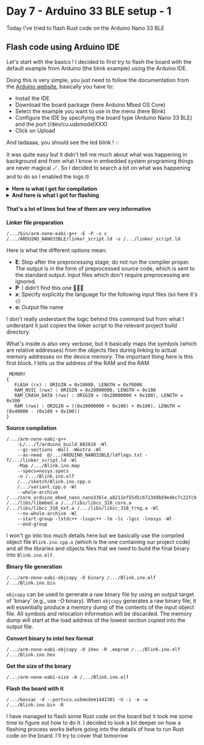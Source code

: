 # Day 7 - Arduino 33 BLE setup - 1

Today I've tried to flash Rust code on the Arduino Nano 33 BLE



## Flash code using Arduino IDE

Let's start with the basics ! I decided to first try to flash the board with the default example from Arduino (the blink example) using the Arduino IDE.

Doing this is very simple, you just need to follow the documentation from the [Arduino website](https://www.arduino.cc/en/Guide/NANO33BLESense), basically you have to:

- Install the IDE
- Download the board package (here Arduino Mbed OS Core)
- Select the example you want to use in the menu (here Blink)
- Configure the IDE by specifying the board type (Arduino Nano 33 BLE) and the port (/dev/cu.usbmodelXXX)
- Click on Upload 

And tadaaaa, you should see the led blink ! 💡



It was quite easy but it didn't tell me much about what was happening in background and from what I know in embedded system programing things are never magical 🪄. So I decided to search a bit on what was happening and to do so I enabled the logs 🤓

<details>
<summary><b>Here is what I got for compilation</b></summary>



```
/private/var/folders/wj/44g0x4sx2gqfwlndqmf0df700000gn/T/AppTranslocation/FD901E4C-4F00-4F7F-84B7-841F5F8B55FF/d/Arduino.app/Contents/Java/arduino-builder -dump-prefs -logger=machine -hardware /private/var/folders/wj/44g0x4sx2gqfwlndqmf0df700000gn/T/AppTranslocation/FD901E4C-4F00-4F7F-84B7-841F5F8B55FF/d/Arduino.app/Contents/Java/hardware -hardware /Users/sinitame/Library/Arduino15/packages -tools /private/var/folders/wj/44g0x4sx2gqfwlndqmf0df700000gn/T/AppTranslocation/FD901E4C-4F00-4F7F-84B7-841F5F8B55FF/d/Arduino.app/Contents/Java/tools-builder -tools /private/var/folders/wj/44g0x4sx2gqfwlndqmf0df700000gn/T/AppTranslocation/FD901E4C-4F00-4F7F-84B7-841F5F8B55FF/d/Arduino.app/Contents/Java/hardware/tools/avr -tools /Users/sinitame/Library/Arduino15/packages -built-in-libraries /private/var/folders/wj/44g0x4sx2gqfwlndqmf0df700000gn/T/AppTranslocation/FD901E4C-4F00-4F7F-84B7-841F5F8B55FF/d/Arduino.app/Contents/Java/libraries -libraries /Users/sinitame/Documents/Arduino/libraries -fqbn=arduino:mbed_nano:nano33ble -vid-pid=2341_805A -ide-version=10819 -build-path /var/folders/wj/44g0x4sx2gqfwlndqmf0df700000gn/T/arduino_build_882018 -warnings=all -build-cache /var/folders/wj/44g0x4sx2gqfwlndqmf0df700000gn/T/arduino_cache_236445 -prefs=build.warn_data_percentage=75 -prefs=runtime.tools.dfu-util.path=/Users/sinitame/Library/Arduino15/packages/arduino/tools/dfu-util/0.10.0-arduino1 -prefs=runtime.tools.dfu-util-0.10.0-arduino1.path=/Users/sinitame/Library/Arduino15/packages/arduino/tools/dfu-util/0.10.0-arduino1 -prefs=runtime.tools.arm-none-eabi-gcc.path=/Users/sinitame/Library/Arduino15/packages/arduino/tools/arm-none-eabi-gcc/7-2017q4 -prefs=runtime.tools.arm-none-eabi-gcc-7-2017q4.path=/Users/sinitame/Library/Arduino15/packages/arduino/tools/arm-none-eabi-gcc/7-2017q4 -prefs=runtime.tools.openocd.path=/Users/sinitame/Library/Arduino15/packages/arduino/tools/openocd/0.11.0-arduino2 -prefs=runtime.tools.openocd-0.11.0-arduino2.path=/Users/sinitame/Library/Arduino15/packages/arduino/tools/openocd/0.11.0-arduino2 -prefs=runtime.tools.bossac.path=/Users/sinitame/Library/Arduino15/packages/arduino/tools/bossac/1.9.1-arduino2 -prefs=runtime.tools.bossac-1.9.1-arduino2.path=/Users/sinitame/Library/Arduino15/packages/arduino/tools/bossac/1.9.1-arduino2 -prefs=runtime.tools.imgtool.path=/Users/sinitame/Library/Arduino15/packages/arduino/tools/imgtool/1.8.0-arduino -prefs=runtime.tools.imgtool-1.8.0-arduino.path=/Users/sinitame/Library/Arduino15/packages/arduino/tools/imgtool/1.8.0-arduino -prefs=runtime.tools.rp2040tools.path=/Users/sinitame/Library/Arduino15/packages/arduino/tools/rp2040tools/1.0.2 -prefs=runtime.tools.rp2040tools-1.0.2.path=/Users/sinitame/Library/Arduino15/packages/arduino/tools/rp2040tools/1.0.2 -verbose /private/var/folders/wj/44g0x4sx2gqfwlndqmf0df700000gn/T/AppTranslocation/FD901E4C-4F00-4F7F-84B7-841F5F8B55FF/d/Arduino.app/Contents/Java/examples/01.Basics/Blink/Blink.ino
/private/var/folders/wj/44g0x4sx2gqfwlndqmf0df700000gn/T/AppTranslocation/FD901E4C-4F00-4F7F-84B7-841F5F8B55FF/d/Arduino.app/Contents/Java/arduino-builder -compile -logger=machine -hardware /private/var/folders/wj/44g0x4sx2gqfwlndqmf0df700000gn/T/AppTranslocation/FD901E4C-4F00-4F7F-84B7-841F5F8B55FF/d/Arduino.app/Contents/Java/hardware -hardware /Users/sinitame/Library/Arduino15/packages -tools /private/var/folders/wj/44g0x4sx2gqfwlndqmf0df700000gn/T/AppTranslocation/FD901E4C-4F00-4F7F-84B7-841F5F8B55FF/d/Arduino.app/Contents/Java/tools-builder -tools /private/var/folders/wj/44g0x4sx2gqfwlndqmf0df700000gn/T/AppTranslocation/FD901E4C-4F00-4F7F-84B7-841F5F8B55FF/d/Arduino.app/Contents/Java/hardware/tools/avr -tools /Users/sinitame/Library/Arduino15/packages -built-in-libraries /private/var/folders/wj/44g0x4sx2gqfwlndqmf0df700000gn/T/AppTranslocation/FD901E4C-4F00-4F7F-84B7-841F5F8B55FF/d/Arduino.app/Contents/Java/libraries -libraries /Users/sinitame/Documents/Arduino/libraries -fqbn=arduino:mbed_nano:nano33ble -vid-pid=2341_805A -ide-version=10819 -build-path /var/folders/wj/44g0x4sx2gqfwlndqmf0df700000gn/T/arduino_build_882018 -warnings=all -build-cache /var/folders/wj/44g0x4sx2gqfwlndqmf0df700000gn/T/arduino_cache_236445 -prefs=build.warn_data_percentage=75 -prefs=runtime.tools.dfu-util.path=/Users/sinitame/Library/Arduino15/packages/arduino/tools/dfu-util/0.10.0-arduino1 -prefs=runtime.tools.dfu-util-0.10.0-arduino1.path=/Users/sinitame/Library/Arduino15/packages/arduino/tools/dfu-util/0.10.0-arduino1 -prefs=runtime.tools.arm-none-eabi-gcc.path=/Users/sinitame/Library/Arduino15/packages/arduino/tools/arm-none-eabi-gcc/7-2017q4 -prefs=runtime.tools.arm-none-eabi-gcc-7-2017q4.path=/Users/sinitame/Library/Arduino15/packages/arduino/tools/arm-none-eabi-gcc/7-2017q4 -prefs=runtime.tools.openocd.path=/Users/sinitame/Library/Arduino15/packages/arduino/tools/openocd/0.11.0-arduino2 -prefs=runtime.tools.openocd-0.11.0-arduino2.path=/Users/sinitame/Library/Arduino15/packages/arduino/tools/openocd/0.11.0-arduino2 -prefs=runtime.tools.bossac.path=/Users/sinitame/Library/Arduino15/packages/arduino/tools/bossac/1.9.1-arduino2 -prefs=runtime.tools.bossac-1.9.1-arduino2.path=/Users/sinitame/Library/Arduino15/packages/arduino/tools/bossac/1.9.1-arduino2 -prefs=runtime.tools.imgtool.path=/Users/sinitame/Library/Arduino15/packages/arduino/tools/imgtool/1.8.0-arduino -prefs=runtime.tools.imgtool-1.8.0-arduino.path=/Users/sinitame/Library/Arduino15/packages/arduino/tools/imgtool/1.8.0-arduino -prefs=runtime.tools.rp2040tools.path=/Users/sinitame/Library/Arduino15/packages/arduino/tools/rp2040tools/1.0.2 -prefs=runtime.tools.rp2040tools-1.0.2.path=/Users/sinitame/Library/Arduino15/packages/arduino/tools/rp2040tools/1.0.2 -verbose /private/var/folders/wj/44g0x4sx2gqfwlndqmf0df700000gn/T/AppTranslocation/FD901E4C-4F00-4F7F-84B7-841F5F8B55FF/d/Arduino.app/Contents/Java/examples/01.Basics/Blink/Blink.ino
Using board 'nano33ble' from platform in folder: /Users/sinitame/Library/Arduino15/packages/arduino/hardware/mbed_nano/3.0.1
Using core 'arduino' from platform in folder: /Users/sinitame/Library/Arduino15/packages/arduino/hardware/mbed_nano/3.0.1
Detecting libraries used...
/Users/sinitame/Library/Arduino15/packages/arduino/tools/arm-none-eabi-gcc/7-2017q4/bin/arm-none-eabi-g++ -c -w -g3 -nostdlib @/Users/sinitame/Library/Arduino15/packages/arduino/hardware/mbed_nano/3.0.1/variants/ARDUINO_NANO33BLE/defines.txt @/Users/sinitame/Library/Arduino15/packages/arduino/hardware/mbed_nano/3.0.1/variants/ARDUINO_NANO33BLE/cxxflags.txt -DARDUINO_ARCH_NRF52840 -mcpu=cortex-m4 -mfloat-abi=softfp -mfpu=fpv4-sp-d16 -w -x c++ -E -CC -DARDUINO=10819 -DARDUINO_ARDUINO_NANO33BLE -DARDUINO_ARCH_MBED_NANO -DARDUINO_ARCH_MBED -DARDUINO_LIBRARY_DISCOVERY_PHASE=1 -I/Users/sinitame/Library/Arduino15/packages/arduino/hardware/mbed_nano/3.0.1/cores/arduino -I/Users/sinitame/Library/Arduino15/packages/arduino/hardware/mbed_nano/3.0.1/variants/ARDUINO_NANO33BLE -I/Users/sinitame/Library/Arduino15/packages/arduino/hardware/mbed_nano/3.0.1/cores/arduino/api/deprecated -I/Users/sinitame/Library/Arduino15/packages/arduino/hardware/mbed_nano/3.0.1/cores/arduino/api/deprecated-avr-comp -iprefix/Users/sinitame/Library/Arduino15/packages/arduino/hardware/mbed_nano/3.0.1/cores/arduino @/Users/sinitame/Library/Arduino15/packages/arduino/hardware/mbed_nano/3.0.1/variants/ARDUINO_NANO33BLE/includes.txt /var/folders/wj/44g0x4sx2gqfwlndqmf0df700000gn/T/arduino_build_882018/sketch/Blink.ino.cpp -o /dev/null
Generating function prototypes...
/Users/sinitame/Library/Arduino15/packages/arduino/tools/arm-none-eabi-gcc/7-2017q4/bin/arm-none-eabi-g++ -c -w -g3 -nostdlib @/Users/sinitame/Library/Arduino15/packages/arduino/hardware/mbed_nano/3.0.1/variants/ARDUINO_NANO33BLE/defines.txt @/Users/sinitame/Library/Arduino15/packages/arduino/hardware/mbed_nano/3.0.1/variants/ARDUINO_NANO33BLE/cxxflags.txt -DARDUINO_ARCH_NRF52840 -mcpu=cortex-m4 -mfloat-abi=softfp -mfpu=fpv4-sp-d16 -w -x c++ -E -CC -DARDUINO=10819 -DARDUINO_ARDUINO_NANO33BLE -DARDUINO_ARCH_MBED_NANO -DARDUINO_ARCH_MBED -DARDUINO_LIBRARY_DISCOVERY_PHASE=1 -I/Users/sinitame/Library/Arduino15/packages/arduino/hardware/mbed_nano/3.0.1/cores/arduino -I/Users/sinitame/Library/Arduino15/packages/arduino/hardware/mbed_nano/3.0.1/variants/ARDUINO_NANO33BLE -I/Users/sinitame/Library/Arduino15/packages/arduino/hardware/mbed_nano/3.0.1/cores/arduino/api/deprecated -I/Users/sinitame/Library/Arduino15/packages/arduino/hardware/mbed_nano/3.0.1/cores/arduino/api/deprecated-avr-comp -iprefix/Users/sinitame/Library/Arduino15/packages/arduino/hardware/mbed_nano/3.0.1/cores/arduino @/Users/sinitame/Library/Arduino15/packages/arduino/hardware/mbed_nano/3.0.1/variants/ARDUINO_NANO33BLE/includes.txt /var/folders/wj/44g0x4sx2gqfwlndqmf0df700000gn/T/arduino_build_882018/sketch/Blink.ino.cpp -o /var/folders/wj/44g0x4sx2gqfwlndqmf0df700000gn/T/arduino_build_882018/preproc/ctags_target_for_gcc_minus_e.cpp
/private/var/folders/wj/44g0x4sx2gqfwlndqmf0df700000gn/T/AppTranslocation/FD901E4C-4F00-4F7F-84B7-841F5F8B55FF/d/Arduino.app/Contents/Java/tools-builder/ctags/5.8-arduino11/ctags -u --language-force=c++ -f - --c++-kinds=svpf --fields=KSTtzns --line-directives /var/folders/wj/44g0x4sx2gqfwlndqmf0df700000gn/T/arduino_build_882018/preproc/ctags_target_for_gcc_minus_e.cpp
Compilation du croquis...
/Users/sinitame/Library/Arduino15/packages/arduino/tools/arm-none-eabi-gcc/7-2017q4/bin/arm-none-eabi-g++ -c -Wall -Wextra -g3 -nostdlib @/Users/sinitame/Library/Arduino15/packages/arduino/hardware/mbed_nano/3.0.1/variants/ARDUINO_NANO33BLE/defines.txt @/Users/sinitame/Library/Arduino15/packages/arduino/hardware/mbed_nano/3.0.1/variants/ARDUINO_NANO33BLE/cxxflags.txt -DARDUINO_ARCH_NRF52840 -MMD -mcpu=cortex-m4 -mfloat-abi=softfp -mfpu=fpv4-sp-d16 -DARDUINO=10819 -DARDUINO_ARDUINO_NANO33BLE -DARDUINO_ARCH_MBED_NANO -DARDUINO_ARCH_MBED -DARDUINO_LIBRARY_DISCOVERY_PHASE=0 -I/Users/sinitame/Library/Arduino15/packages/arduino/hardware/mbed_nano/3.0.1/cores/arduino -I/Users/sinitame/Library/Arduino15/packages/arduino/hardware/mbed_nano/3.0.1/variants/ARDUINO_NANO33BLE -I/Users/sinitame/Library/Arduino15/packages/arduino/hardware/mbed_nano/3.0.1/cores/arduino/api/deprecated -I/Users/sinitame/Library/Arduino15/packages/arduino/hardware/mbed_nano/3.0.1/cores/arduino/api/deprecated-avr-comp -iprefix/Users/sinitame/Library/Arduino15/packages/arduino/hardware/mbed_nano/3.0.1/cores/arduino @/Users/sinitame/Library/Arduino15/packages/arduino/hardware/mbed_nano/3.0.1/variants/ARDUINO_NANO33BLE/includes.txt /var/folders/wj/44g0x4sx2gqfwlndqmf0df700000gn/T/arduino_build_882018/sketch/Blink.ino.cpp -o /var/folders/wj/44g0x4sx2gqfwlndqmf0df700000gn/T/arduino_build_882018/sketch/Blink.ino.cpp.o
Compiling libraries...
Compiling core...
Utilisation du fichier déjà compilé : /var/folders/wj/44g0x4sx2gqfwlndqmf0df700000gn/T/arduino_build_882018/core/variant.cpp.o
Using precompiled core: /var/folders/wj/44g0x4sx2gqfwlndqmf0df700000gn/T/arduino_cache_236445/core/core_arduino_mbed_nano_nano33ble_a8211ef55d5cb723d9b59e4bc7c22fcb.a
Linking everything together...
/Users/sinitame/Library/Arduino15/packages/arduino/tools/arm-none-eabi-gcc/7-2017q4/bin/arm-none-eabi-g++ -E -P -x c /Users/sinitame/Library/Arduino15/packages/arduino/hardware/mbed_nano/3.0.1/variants/ARDUINO_NANO33BLE/linker_script.ld -o /var/folders/wj/44g0x4sx2gqfwlndqmf0df700000gn/T/arduino_build_882018/linker_script.ld
/Users/sinitame/Library/Arduino15/packages/arduino/tools/arm-none-eabi-gcc/7-2017q4/bin/arm-none-eabi-g++ -L/var/folders/wj/44g0x4sx2gqfwlndqmf0df700000gn/T/arduino_build_882018 -Wl,--gc-sections -Wall -Wextra -Wl,--as-needed @/Users/sinitame/Library/Arduino15/packages/arduino/hardware/mbed_nano/3.0.1/variants/ARDUINO_NANO33BLE/ldflags.txt -T/var/folders/wj/44g0x4sx2gqfwlndqmf0df700000gn/T/arduino_build_882018/linker_script.ld -Wl,-Map,/var/folders/wj/44g0x4sx2gqfwlndqmf0df700000gn/T/arduino_build_882018/Blink.ino.map --specs=nosys.specs -o /var/folders/wj/44g0x4sx2gqfwlndqmf0df700000gn/T/arduino_build_882018/Blink.ino.elf /var/folders/wj/44g0x4sx2gqfwlndqmf0df700000gn/T/arduino_build_882018/sketch/Blink.ino.cpp.o /var/folders/wj/44g0x4sx2gqfwlndqmf0df700000gn/T/arduino_build_882018/core/variant.cpp.o -Wl,--whole-archive /var/folders/wj/44g0x4sx2gqfwlndqmf0df700000gn/T/arduino_build_882018/../arduino_cache_236445/core/core_arduino_mbed_nano_nano33ble_a8211ef55d5cb723d9b59e4bc7c22fcb.a /Users/sinitame/Library/Arduino15/packages/arduino/hardware/mbed_nano/3.0.1/variants/ARDUINO_NANO33BLE/libs/libmbed.a /Users/sinitame/Library/Arduino15/packages/arduino/hardware/mbed_nano/3.0.1/variants/ARDUINO_NANO33BLE/libs/libcc_310_core.a /Users/sinitame/Library/Arduino15/packages/arduino/hardware/mbed_nano/3.0.1/variants/ARDUINO_NANO33BLE/libs/libcc_310_ext.a /Users/sinitame/Library/Arduino15/packages/arduino/hardware/mbed_nano/3.0.1/variants/ARDUINO_NANO33BLE/libs/libcc_310_trng.a -Wl,--no-whole-archive -Wl,--start-group -lstdc++ -lsupc++ -lm -lc -lgcc -lnosys -Wl,--end-group
/Users/sinitame/Library/Arduino15/packages/arduino/tools/arm-none-eabi-gcc/7-2017q4/bin/arm-none-eabi-objcopy -O binary /var/folders/wj/44g0x4sx2gqfwlndqmf0df700000gn/T/arduino_build_882018/Blink.ino.elf /var/folders/wj/44g0x4sx2gqfwlndqmf0df700000gn/T/arduino_build_882018/Blink.ino.bin
/Users/sinitame/Library/Arduino15/packages/arduino/tools/arm-none-eabi-gcc/7-2017q4/bin/arm-none-eabi-objcopy -O ihex -R .eeprom /var/folders/wj/44g0x4sx2gqfwlndqmf0df700000gn/T/arduino_build_882018/Blink.ino.elf /var/folders/wj/44g0x4sx2gqfwlndqmf0df700000gn/T/arduino_build_882018/Blink.ino.hex
/Users/sinitame/Library/Arduino15/packages/arduino/tools/imgtool/1.8.0-arduino/imgtool exit
```

</details>

<details>
<summary><b> And here is what I got for flashing </b></summary>

```
Uploading using selected port: /dev/cu.usbmodem1441301
/Users/sinitame/Library/Arduino15/packages/arduino/tools/bossac/1.9.1-arduino2/bossac -d --port=cu.usbmodem1441301 -U -i -e -w /var/folders/wj/44g0x4sx2gqfwlndqmf0df700000gn/T/arduino_build_882018/Blink.ino.bin -R
```

</details>



#### That's a lot of lines but few of them are very informative

**Linker file preparation**

```
/.../bin/arm-none-eabi-g++ -E -P -x c /.../ARDUINO_NANO33BLE/linker_script.ld -o /.../linker_script.ld
```

Here is what the different options mean:

- **E**: Stop after the preprocessing stage; do not run the compiler proper. The output is in the form of preprocessed source code, which is sent to the standard output. Input files which don't require preprocessing are ignored.
- **P**: I didn't find this one 🤷🏻‍♂️
- **x**: Specify explicitly the language for the following input files (so here it's `c`)
- **o**: Output file name

I don't really understant the logic behind this command but from what I understant it just copies the linker script to the relevant project build directory.

What's inside is also very verbose, but it basically maps the symbols (which are relative addresses) from the objects files during linking to actual memory addresses on the device memory. The important thing here is this first block. I tells us the address of the RAM and the RAM

```
 MEMORY
{
   FLASH (rx) : ORIGIN = 0x10000, LENGTH = 0xf0000
   RAM_NVIC (rwx) : ORIGIN = 0x20000000, LENGTH = 0x100
   RAM_CRASH_DATA (rwx) : ORIGIN = (0x20000000 + 0x100), LENGTH = 0x100
   RAM (rwx) : ORIGIN = ((0x20000000 + 0x100) + 0x100), LENGTH = (0x40000 - (0x100 + 0x100))
}
```



**Source compilation**

```
/.../arm-none-eabi-g++ 
	-L/.../T/arduino_build_882018 -Wl
	--gc-sections -Wall -Wextra -Wl
	--as-need  @/.../ARDUINO_NANO33BLE/ldflags.txt -T/.../linker_script.ld -Wl
	-Map /.../Blink.ino.map
	--specs=nosys.specs 
	-o /.../Blink.ino.elf 
	/.../sketch/Blink.ino.cpp.o
	/.../variant.cpp.o -Wl
	--whole-archive /.../core_arduino_mbed_nano_nano33ble_a8211ef55d5cb723d9b59e4bc7c22fcb.a /.../libs/libmbed.a /.../libs/libcc_310_core.a /.../libs/libcc_310_ext.a /.../libs/libcc_310_trng.a -Wl
	--no-whole-archive -Wl
	--start-group -lstdc++ -lsupc++ -lm -lc -lgcc -lnosys -Wl
	--end-group
```

I won't go into too much details here but we basically use the compiled object file `Blink.ino.cpp.o` (which is the one containing our project code) and all the libraries and objects files that we need to build the final binary into `Blink.ino.elf`.

**Binary file generation**

```
/.../arm-none-eabi-objcopy -O binary /.../Blink.ino.elf /.../Blink.ino.bin
```

`objcopy` can be used to generate a raw binary file by using an output target of ‘binary’ (e.g., use -O binary). When `objcopy` generates a raw binary file, it will essentially produce a memory dump of the contents of the input object file. All symbols and relocation information will be discarded. The memory dump will start at the load address of the lowest section copied into the output file.

**Convert binary to intel hex format**

```
/.../arm-none-eabi-objcopy -O ihex -R .eeprom /.../Blink.ino.elf /.../Blink.ino.hex
```

**Get the size of the binary**

```
/.../arm-none-eabi-size -A /.../Blink.ino.elf
```

**Flash the board with it**

```
/.../bossac -d --port=cu.usbmodem1441301 -U -i -e -w /.../Blink.ino.bin -R 
```



I have managed to flash some Rust code on the board but it took me some time to figure out how to do it. I decided to look a bit deeper on how a flashing process works before going into the details of how to run Rust code on the board. I'll try to cover that tomorrow


